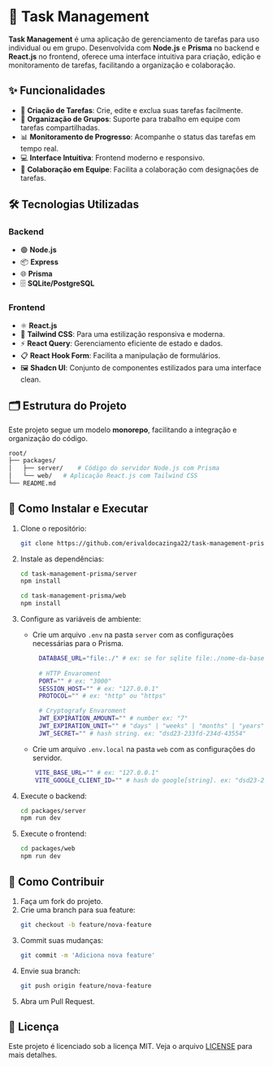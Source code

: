 # 🚀 Task Management

**Task Management** é uma aplicação de gerenciamento de tarefas para uso individual ou em grupo. Desenvolvida com **Node.js** e **Prisma** no backend e **React.js** no frontend, oferece uma interface intuitiva para criação, edição e monitoramento de tarefas, facilitando a organização e colaboração.

## ✨ Funcionalidades

- 📝 **Criação de Tarefas**: Crie, edite e exclua suas tarefas facilmente.
- 👥 **Organização de Grupos**: Suporte para trabalho em equipe com tarefas compartilhadas.
- 📊 **Monitoramento de Progresso**: Acompanhe o status das tarefas em tempo real.
- 💻 **Interface Intuitiva**: Frontend moderno e responsivo.
- 🤝 **Colaboração em Equipe**: Facilita a colaboração com designações de tarefas.

## 🛠️ Tecnologias Utilizadas

### Backend

- 🟢 **Node.js**
- 📦 **Express**
- 🌐 **Prisma**
- 🗄️ **SQLite/PostgreSQL**

### Frontend

- ⚛️ **React.js**
- 🎨 **Tailwind CSS**: Para uma estilização responsiva e moderna.
- ⚡ **React Query**: Gerenciamento eficiente de estado e dados.
- 📋 **React Hook Form**: Facilita a manipulação de formulários.
- 🖼️ **Shadcn UI**: Conjunto de componentes estilizados para uma interface clean.

## 🗂️ Estrutura do Projeto

Este projeto segue um modelo **monorepo**, facilitando a integração e organização do código.

```bash
root/
├── packages/
│   ├── server/    # Código do servidor Node.js com Prisma
│   └── web/   # Aplicação React.js com Tailwind CSS
└── README.md
```

## 🚀 Como Instalar e Executar

1. Clone o repositório:
   ```bash
   git clone https://github.com/erivaldocazinga22/task-management-prisma.git
   ```

2. Instale as dependências:
   ```bash
   cd task-management-prisma/server
   npm install
   
   cd task-management-prisma/web
   npm install
   ```

3. Configure as variáveis de ambiente:
   - Crie um arquivo `.env` na pasta `server` com as configurações necessárias para o Prisma.
   ```bash
        DATABASE_URL="file:./" # ex: se for sqlite file:./nome-da-base-de-dados.db
        
        # HTTP Envaroment
        PORT="" # ex: "3000"
        SESSION_HOST="" # ex: "127.0.0.1"
        PROTOCOL="" # ex: "http" ou "https"

        # Cryptografy Envaroment
        JWT_EXPIRATION_AMOUNT="" # number ex: "7"
        JWT_EXPIRATION_UNIT="" # "days" | "weeks" | "months" | "years"
        JWT_SECRET="" # hash string. ex: "dsd23-233fd-234d-43554"
   ```
   - Crie um arquivo `.env.local` na pasta `web` com as configurações do servidor.
    ```bash
        VITE_BASE_URL="" # ex: "127.0.0.1"
        VITE_GOOGLE_CLIENT_ID="" # hash do google[string]. ex: "dsd23-233fd-234d-43554"
    ```

4. Execute o backend:
   ```bash
   cd packages/server
   npm run dev
   ```

5. Execute o frontend:
   ```bash
   cd packages/web
   npm run dev
   ```

## 🤝 Como Contribuir

1. Faça um fork do projeto.
2. Crie uma branch para sua feature: 
   ```bash
   git checkout -b feature/nova-feature
   ```
3. Commit suas mudanças: 
   ```bash
   git commit -m 'Adiciona nova feature'
   ```
4. Envie sua branch: 
   ```bash
   git push origin feature/nova-feature
   ```
5. Abra um Pull Request.

## 📄 Licença

Este projeto é licenciado sob a licença MIT. Veja o arquivo [LICENSE](LICENSE) para mais detalhes.